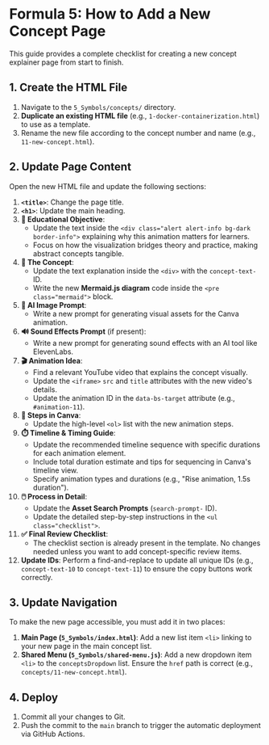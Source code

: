 # Formula 5: How to Add a New Concept Page

This guide provides a complete checklist for creating a new concept explainer page from start to finish.

## 1. Create the HTML File

1.  Navigate to the `5_Symbols/concepts/` directory.
2.  **Duplicate an existing HTML file** (e.g., `1-docker-containerization.html`) to use as a template.
3.  Rename the new file according to the concept number and name (e.g., `11-new-concept.html`).

## 2. Update Page Content

Open the new HTML file and update the following sections:

1.  **`<title>`**: Change the page title.
2.  **`<h1>`**: Update the main heading.
3.  **🎯 Educational Objective**:
    *   Update the text inside the `<div class="alert alert-info bg-dark border-info">` explaining why this animation matters for learners.
    *   Focus on how the visualization bridges theory and practice, making abstract concepts tangible.
4.  **🧠 The Concept**:
    *   Update the text explanation inside the `<div>` with the `concept-text-` ID.
    *   Write the new **Mermaid.js diagram** code inside the `<pre class="mermaid">` block.
5.  **🎨 AI Image Prompt**:
    *   Write a new prompt for generating visual assets for the Canva animation.
6.  **🔊 Sound Effects Prompt** (if present):
    *   Write a new prompt for generating sound effects with an AI tool like ElevenLabs.
7.  **🎬 Animation Idea**:
    *   Find a relevant YouTube video that explains the concept visually.
    *   Update the `<iframe>` `src` and `title` attributes with the new video's details.
    *   Update the animation ID in the `data-bs-target` attribute (e.g., `#animation-11`).
8.  **📝 Steps in Canva**:
    *   Update the high-level `<ol>` list with the new animation steps.
9.  **⏱️ Timeline & Timing Guide**:
    *   Update the recommended timeline sequence with specific durations for each animation element.
    *   Include total duration estimate and tips for sequencing in Canva's timeline view.
    *   Specify animation types and durations (e.g., "Rise animation, 1.5s duration").
10. **🖱️ Process in Detail**:
    *   Update the **Asset Search Prompts** (`search-prompt-` ID).
    *   Update the detailed step-by-step instructions in the `<ul class="checklist">`.
11. **✅ Final Review Checklist**:
    *   The checklist section is already present in the template. No changes needed unless you want to add concept-specific review items.
12. **Update IDs**: Perform a find-and-replace to update all unique IDs (e.g., `concept-text-10` to `concept-text-11`) to ensure the copy buttons work correctly.

## 3. Update Navigation

To make the new page accessible, you must add it in two places:

1.  **Main Page (`5_Symbols/index.html`)**: Add a new list item `<li>` linking to your new page in the main concept list.
2.  **Shared Menu (`5_Symbols/shared-menu.js`)**: Add a new dropdown item `<li>` to the `conceptsDropdown` list. Ensure the `href` path is correct (e.g., `concepts/11-new-concept.html`).

## 4. Deploy

1.  Commit all your changes to Git.
2.  Push the commit to the `main` branch to trigger the automatic deployment via GitHub Actions.